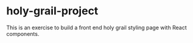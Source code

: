 # holy-grail-project
This is an exercise to build a front end holy grail styling page with React components. 
